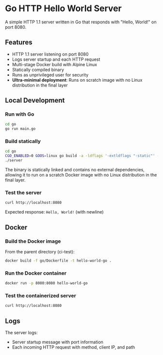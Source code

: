 # Go HTTP Hello World Server

A simple HTTP 1.1 server written in Go that responds with "Hello, World!" on port 8080.

## Features

- HTTP 1.1 server listening on port 8080
- Logs server startup and each HTTP request
- Multi-stage Docker build with Alpine Linux
- Statically compiled binary
- Runs as unprivileged user for security
- **Ultra-minimal deployment**: Runs on scratch image with no Linux distribution in the final layer

## Local Development

### Run with Go

```bash
cd go
go run main.go
```

### Build statically

```bash
cd go
CGO_ENABLED=0 GOOS=linux go build -a -ldflags '-extldflags "-static"' -o server main.go
./server
```

The binary is statically linked and contains no external dependencies, allowing it to run on a scratch Docker image with no Linux distribution in the final layer.

### Test the server

```bash
curl http://localhost:8080
```

Expected response: `Hello, World!` (with newline)

## Docker

### Build the Docker image

From the parent directory (ci-test):

```bash
docker build -f go/Dockerfile -t hello-world-go .
```

### Run the Docker container

```bash
docker run -p 8080:8080 hello-world-go
```

### Test the containerized server

```bash
curl http://localhost:8080
```

## Logs

The server logs:
- Server startup message with port information
- Each incoming HTTP request with method, client IP, and path
